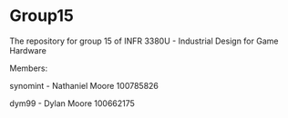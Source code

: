 # Group15
The repository for group 15 of INFR 3380U - Industrial Design for Game Hardware

Members:

synomint - Nathaniel Moore 100785826

dym99 - Dylan Moore 100662175

